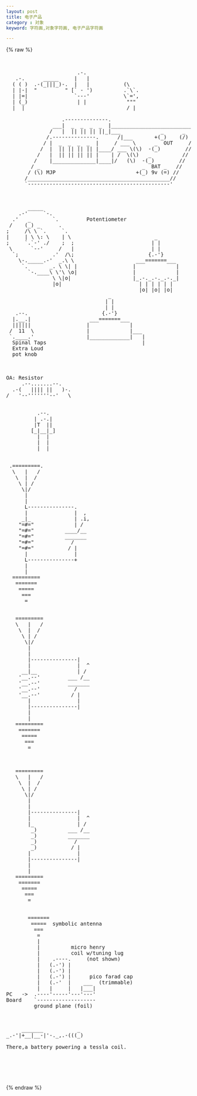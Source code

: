 ```yaml
---
layout: post
title: 电子产品
category : 对象
keyword: 字符画,对象字符画, 电子产品字符画

---
```

{% raw %}
<pre>


                       .-.
   .-.      _____     |   |
  ( ( )  .-(_|||_)-.  |   |           (\
  | |-|  "         " [` - ')          .`\`.
  | |=|               `---'           \`=',
  | (_)                | |             """
  |  |                                 / |

                  .--------------.
               ___|  _  _  _  _  |____________________________
              /   |  || || || ||_|___             _      _   /;
             /.--------------.      /|___       +(_)    (/) //
            / |  _  _  _  _  |     / ___ \      _  OUT     //
           /  |  || || || || |____/ ___ \(\)  -(_)        //
          /   |  || || || || |    | /  \(\)   _          //
         /    |______________|____|/   (\)  -(_)        //
        / _                                 _  BAT _   //
       / (\) MJP                          +(_) 9v (=) //
      /______________________________________________//
      `----------------------------------------------' 



       _____
    .-'     `-.
  .'   _       `.         Potentiometer
 /    (_) _      .
;     /\ \ `.     `.
|     | \ \: \    | \                           _
;     `.`-' ./    ;  ;                         | |
 \      `--'     /   |                         | |
  `;           .'  /\;                        {.-'}
    \-._____.-'  _.\ \                    ___=======___
     `.       _. \ \| |                  |             |
       `-.____\ \'\ \o|                  |             |
               \ \|o|                    |_.-._.-._.-._|
               |o|                         | | | | | |
                                           |o| |o| |o|
                                 _
                                | |
                                | |
   .--.                        {.-'}
  |.__.|                   ___=======___
  ||||||                  |             |
 /  11  \                 |             |___
 `.____.'                 |_____________|   |
  Spinal Taps                               |
  Extra Loud
  pot knob 



OA: Resistor
     .--.......--.
  .-(   |||| ||   )-.
/   '--'''''''--'   \ 


          .--.
         | .-.|
         |T  ||
        [_|__|_]
          |  |
          |  |
          |  | 


 .=========.
  \   |   /
   \  |  /
    \ | /
     \|/
      |
      |
      L---------------.
      |               |  ,
     _|_              | .i,
    "=#="             | /
    "=#="          ____/__
    "=#="          _______
    "=#="            /
    "=#="           / |
      |               |
      L---------------+
      |
      |
  =========
   =======
    =====
     ===
      = 


   =========
   \   |   /
    \  |  /
     \ | /
      \|/
       |
       |
       |---------------|
       |               |  ^
     __|__             | /
    '__.--'         ___ /__
    '__.--'         _______
    '__.--'           /
    '__.--'          / |
       |               |
       |---------------|
       |
       |
   =========
    =======
     =====
      ===
       =



   =========
   \   |   /
    \  |  /
     \ | /
      \|/
       |
       |
       |---------------|
       |               |  ^
       |_              | /
        _)          ___ /__
        _)          _______
        _)            /
        _)           / |
       |               |
       |---------------|
       |
       |
   =========
    =======
     =====
      ===
       =


       =======
        =====  symbolic antenna
         ===
          =
          |
          |          micro henry
          |          coil w/tuning lug
          |    .----.     (not shown)
          |   (.-') |
          |   (.-') |
          |   (.-') |      pico farad cap
          |   (.-'  |    ___  (trimmable)
          |   |     |   |___|
PC   ->  .----'-----'---'---'
Board    `-------------------
         ground plane (foil) 



     _______           _
_.-'|+__|__-|'-._,.-(((_)

There,a battery powering a tessla coil.




 </pre>
{% endraw %}
